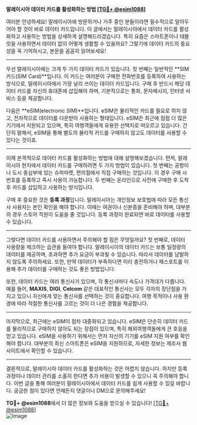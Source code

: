 **말레이시아 데이터 카드를 활성화하는 방법 [[TG💪+ @esim1088](https://t.me/s/esim1088)]**

여러분 안녕하세요! 말레이시아에 방문하거나 거주 중인 분들이라면 필수적으로 알아두어야 할 것이 바로 데이터 카드입니다. 이 글에서는 말레이시아에서 데이터 카드를 활성화하고 사용하는 방법을 상세하게 설명해드리겠습니다. 특히 요즘은 스마트폰이나 태블릿을 사용하면서 데이터 없이 어떻게 생활할 수 있을까요? 그렇기에 데이터 카드의 중요성을 꼭 기억하시고, 본문을 꼼꼼히 읽어보세요!

---

우선 말레이시아에는 크게 두 가지 데이터 카드가 있습니다. 첫 번째는 일반적인 **SIM 카드(SIM Card)**입니다. 이 카드는 여러분이 구매한 전화번호를 등록하여 사용하는 방식으로, 말레이시아에서 가장 널리 쓰이는 데이터 카드입니다. 구매 후 반드시 해당 데이터 카드를 자신의 휴대폰에 삽입해야 하며, 기본적으로는 통화, 문자메시지, 인터넷 서비스 등을 제공합니다.

다음은 **eSIM(electronic SIM)**입니다. eSIM은 물리적인 카드를 필요로 하지 않고, 전자적으로 데이터를 다운받아 사용하는 형태입니다. eSIM은 최근에 점점 더 많은 기기에서 지원되고 있으며, 특히 여행객들에게 유용한 선택지로 떠오르고 있습니다. 간단히 말해서, eSIM을 통해 별도의 물리적 카드를 구매하지 않고도 데이터를 사용할 수 있다는 것이죠.

---

이제 본격적으로 데이터 카드를 활성화하는 방법에 대해 설명해보겠습니다. 먼저, 말레이시아 현지에서 데이터 카드를 구매하려면 두 가지 방법이 있습니다. 첫 번째는 공항이나 도시 중심부에 있는 슈퍼마켓, 편의점에서 직접 구매하는 것입니다. 이 경우 구매 시 번호를 등록하고 즉시 사용이 가능합니다. 두 번째는 온라인으로 사전에 구매한 후 도착 후 카드를 삽입하고 사용하는 방식입니다.

구매 후 중요한 것은 **등록 과정**입니다. 말레이시아는 개인정보 보호법에 따라 모든 통신사 사용자는 본인 확인을 해야 합니다. 이때는 여권이나 신분증을 준비해야 하며, 대부분의 경우 스토어 직원이 도움을 줄 것입니다. 등록 과정이 완료되면 바로 데이터를 사용할 수 있습니다.

---

그렇다면 데이터 카드를 사용하면서 주의해야 할 점은 무엇일까요? 첫 번째로, 데이터 사용량을 체크하는 습관을 들여야 합니다. 말레이시아의 데이터 카드는 보통 일정량의 데이터를 제공하며, 초과하면 추가 요금이 부과될 수 있습니다. 따라서 데이터를 남발하지 않도록 주의하세요. 또한, 만약 데이터가 부족하다면 미리 충전하거나 패스포트를 이용해 추가 데이터를 구매하는 것도 좋은 방법입니다.

또한, 데이터 카드는 여러 통신사가 있으며, 각 통신사마다 속도나 가격대가 다릅니다. 예를 들어, **MAXIS**, **DIGI**, **Celcom** 같은 대표적인 통신사는 모두 각자의 장단점을 가지고 있으니 자신에게 맞는 통신사를 선택하는 것이 중요합니다. 여행 목적이나 사용 환경에 따라 적절한 통신사를 고르는 것이 더 나은 경험을 제공합니다.

---

마지막으로, 최근에는 eSIM이 점차 대중화되고 있습니다. eSIM은 단순히 데이터 카드를 물리적으로 구매하지 않아도 되는 장점이 있으며, 특히 해외여행객들에게 큰 호응을 얻고 있습니다. eSIM을 사용하기 위해서는 먼저 자신의 기기를 eSIM 지원 여부를 확인해야 합니다. 대부분의 최신 스마트폰은 eSIM을 지원하므로, 자세한 정보는 제조사 웹사이트에서 확인할 수 있습니다.

---

결론적으로, 말레이시아 데이터 카드를 활성화하는 것은 어렵지 않습니다. 하지만 등록 과정이나 데이터 관리를 소홀히 한다면 추가 비용이 발생할 수 있으니 꼭 주의해야 합니다. 이번 글을 통해 여러분이 말레이시아에서 데이터 카드를 쉽게 사용할 수 있길 바랍니다. 궁금한 점이 있다면 언제든지 댓글이나 DM으로 문의해주세요! 

**TG💪+ @esim1088**에서 더 많은 정보와 도움을 받으실 수 있습니다! [[TG💪+ @esim1088](https://t.me/s/esim1088)]  
![Image](https://i.postimg.cc/Y0z9fWf4/image.png)